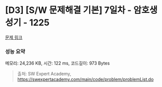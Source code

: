 # [D3] [S/W 문제해결 기본] 7일차 - 암호생성기 - 1225 

[문제 링크](https://swexpertacademy.com/main/code/problem/problemDetail.do?contestProbId=AV14uWl6AF0CFAYD) 

### 성능 요약

메모리: 24,236 KB, 시간: 122 ms, 코드길이: 973 Bytes



> 출처: SW Expert Academy, https://swexpertacademy.com/main/code/problem/problemList.do